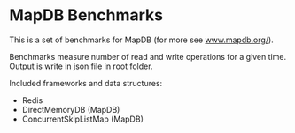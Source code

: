 MapDB Benchmarks
======
This is a set of benchmarks for MapDB (for more see www.mapdb.org/).

Benchmarks measure number of read and write operations for a given time. Output is write in json file in root folder.

Included frameworks and data structures:
* Redis
* DirectMemoryDB (MapDB)
* ConcurrentSkipListMap (MapDB)